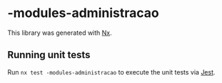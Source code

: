 # -modules-administracao

This library was generated with [Nx](https://nx.dev).

## Running unit tests

Run `nx test -modules-administracao` to execute the unit tests via [Jest](https://jestjs.io).
